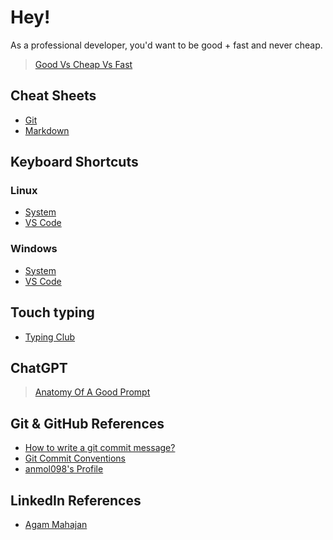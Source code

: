 # Hey!

As a professional developer, you'd want to be good + fast and never cheap.

> [Good Vs Cheap Vs Fast](./Assets/Good%20Vs%20Cheap%20Vs%20Fast.png "200 200")

## Cheat Sheets

- [Git](./Cheat%20Sheets/Git%20Cheat%20Sheet.pdf)
- [Markdown](https://www.markdownguide.org/cheat-sheet)

## Keyboard Shortcuts

### Linux

- [System](./Keyboard%20Shortcuts/Linux/Linux%20Keyboard%20Shortcuts.pdf)
- [VS Code](<./Keyboard%20Shortcuts/Linux/VS%20Code%20Keyboard%20Shortcuts%20(Linux).pdf>)

### Windows

- [System](./Keyboard%20Shortcuts/Linux/Windows%20Keyboard%20Shortcuts.pdf)
- [VS Code](<./Keyboard%20Shortcuts/Linux/VS%20Code%20Keyboard%20Shortcuts%20(Windows).pdf>)

## Touch typing

- [Typing Club](https://typingclub.com)

## ChatGPT

> [Anatomy Of A Good Prompt](./Assets/Anatomy%20Of%20The%20Prompt.jpg)

## Git & GitHub References

- [How to write a git commit message?](https://cbea.ms/git-commit)
- [Git Commit Conventions](https://gist.github.com/qoomon/5dfcdf8eec66a051ecd85625518cfd13)
- [anmol098's Profile](https://github.com/anmol098/anmol098)

## LinkedIn References

- [Agam Mahajan](https://www.linkedin.com/in/agam-mahajan-8296a7a5/)
